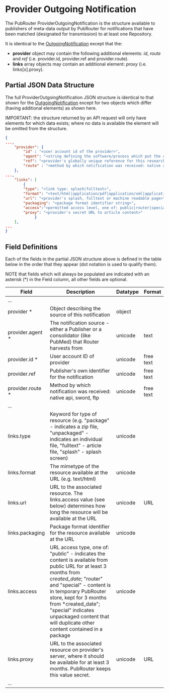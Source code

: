 # Provider Outgoing Notification

The PubRouter ProviderOutgoingNotification is the structure available to publishers of meta-data output by PubRouter for notifications that have been matched (designated for transmission) to at least one Repository.

It is identical to the [OutgoingNotification](./OutgoingNotification.md) except that the:
 * **provider** object may contain the following additional elements: *id*, *route* and *ref* (i.e. provider.id, provider.ref and provider.route).
 * **links** array objects may contain an additional element: *proxy* (i.e. links[x].proxy).
 
## Partial JSON Data Structure

The full ProviderOutgoingNotification JSON structure is identical to that shown for the [OutgoingNotification](./OutgoingNotification.md#json-data-structure) except for two objects which differ (having additional elements) as shown here.

IMPORTANT: the structure returned by an API request will only have elements for which data exists; where no data is available the element will be omitted from the structure. 

```json
{
...,
	"provider": {
		"id" : "<user account id of the provider>",
		"agent": "<string defining the software/process which put the content here, provided by provider>",
		"ref": "<provider's globally unique reference for this research object>",
		"route" : "<method by which notification was received: native api, sword, ftp>"
	},
...,
	"links": [
	    {
		"type": "<link type: splash|fulltext>",
		"format": "<text/html|application/pdf|application/xml|application/zip|...>",
		"url": "<provider's splash, fulltext or machine readable page>",
	    "packaging": "<package format identifier string>",
		"access":"<permitted access level, one of: public|router|special >",
		"proxy": "<provider's secret URL to article content>"
             }
	], 
...
}
```

## Field Definitions

Each of the fields in the partial JSON structure above is defined in the table below in the order that they appear (dot notation is used to qualify them).

NOTE that fields which will always be populated are indicated with an asterisk (*) in the Field column, all other fields are optional.

| Field | Description | Datatype | Format |
| ----- | ----------- | -------- | ------ |
| ... | | |
| provider * | Object describing the source of this notification | object | | 
| provider.agent * | The notification source - either a Publisher or a consolidator (like PubMed) that Router harvests from | unicode | text |
| provider.id * | User account ID of provider | unicode | free text |  |
| provider.ref | Publisher's own identifier for the notification | unicode | free text |  |
| provider.route * | Method by which notification was received: native api, sword, ftp | unicode | free text |  |
| ... | | |
| links.type | Keyword for type of resource (e.g. "package" - indicates a zip file, "unpackaged" - indicates an individual file, "fulltext" - article file, "splash" - splash screen) | unicode |  |
| links.format | The mimetype of the resource available at the URL (e.g. text/html) | unicode |  |
| links.url | URL to the associated resource. The links.access value (see below) determines how long the resource will be available at the URL | unicode | URL |
| links.packaging | Package format identifier for the resource available at the URL | unicode |  |
| links.access | URL access type, one of: "public" - indicates the content is available from public URL for at least 3 months from *created_date*; "router" and "special" - content is in temporary PubRouter store, kept for 3 months from *created_date"; "special" indicates unpackaged content that will duplicate other content contained in a package  | unicode |  |
| links.proxy | URL to the associated resource on provider's server, where it should be available for at least 3 months. PubRouter keeps this value secret. | unicode | URL |
| ... | | |

